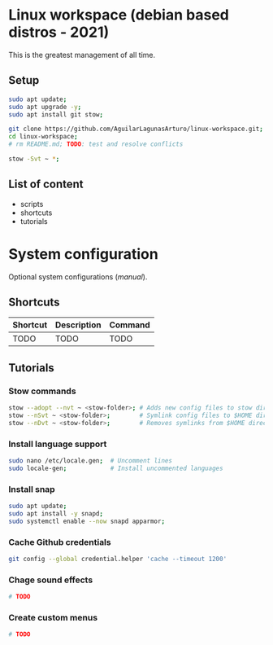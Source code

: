 # Linux workspace (debian based distros - 2021)
This is the greatest management of all time.
## Setup
```bash
sudo apt update;
sudo apt upgrade -y;
sudo apt install git stow;

git clone https://github.com/AguilarLagunasArturo/linux-workspace.git;
cd linux-workspace;
# rm README.md; TODO: test and resolve conflicts

stow -Svt ~ *;
```

## List of content
- scripts
- shortcuts
- tutorials

# System configuration
Optional system configurations (*manual*).
## Shortcuts
|Shortcut|Description|Command|
|:-|:-|:-|
|TODO|TODO|TODO|
## Tutorials
### Stow commands
```bash
stow --adopt --nvt ~ <stow-folder>; # Adds new config files to stow directory
stow --nSvt ~ <stow-folder>;        # Symlink config files to $HOME directory
stow --nDvt ~ <stow-folder>;        # Removes symlinks from $HOME directory
```
### Install language support
```bash
sudo nano /etc/locale.gen;  # Uncomment lines
sudo locale-gen;            # Install uncommented languages
```
### Install snap
```bash
sudo apt update;
sudo apt install -y snapd;
sudo systemctl enable --now snapd apparmor;
```
### Cache Github credentials
```bash
git config --global credential.helper 'cache --timeout 1200'
```
### Chage sound effects
```bash
# TODO
```
### Create custom menus
```bash
# TODO
```
